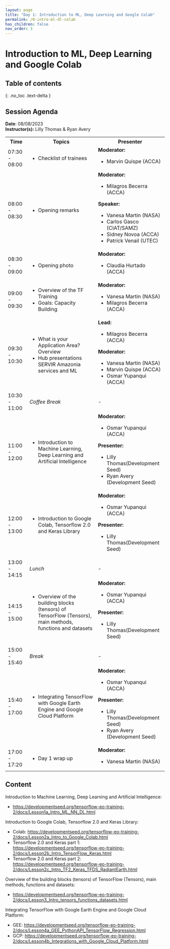 ```yaml
---
layout: page
title: "Day 1: Introduction to ML, Deep Learning and Google Colab"
permalink: /0-intro-ml-dl-colab
has_children: false
nav_order: 3
---
```




# Introduction to ML, Deep Learning and Google Colab

## Table of contents
{: .no_toc .text-delta }

## Session Agenda
**Date**: 08/08/2023  
**Instructor(s):** Lilly Thomas & Ryan Avery

<table>
  <tbody>
    <tr>
      <th align="center">Time</th>
      <th align="center">Topics</th>
      <th align="center">Presenter</th>
    </tr>
    <tr>
      <td>07:30 - 08:00</td>
      <td>
        <ul>
            <li>Checklist of trainees</li>
        </ul>
      </td>
      <td>
        <strong>Moderator:</strong>
        <ul>
            <li>Marvin Quispe (ACCA)</li>
        </ul>
      </td>
    </tr>
    <tr>
      <td>08:00 - 08:30</td>
      <td>
        <ul>
            <li>Opening remarks</li>
        </ul>
      </td>
      <td>
        <strong>Moderator:</strong>
        <ul>
            <li>Milagros Becerra (ACCA)</li>
        </ul>
        <strong>Speaker:</strong>
        <ul>
            <li>Vanesa Martin (NASA)</li>
            <li>Carlos Gasco (CIAT/SAMZ)</li>
            <li>Sidney Novoa (ACCA)</li>
            <li>Patrick Venail (UTEC)</li>
        </ul>
      </td>
    </tr>
    <tr>
      <td>08:30 - 09:00</td>
      <td>
        <ul>
            <li>Opening photo</li>
        </ul>
      </td>
      <td>
        <strong>Moderator:</strong>
        <ul>
            <li>Claudia Hurtado (ACCA)</li>
        </ul>
      </td>
    </tr>
    <tr>
      <td>09:00 - 09:30</td>
      <td>
        <ul>
            <li>Overview of the TF Training</li>
            <li>Goals: Capacity Building</li>
        </ul>
      </td>
      <td>
        <strong>Moderator:</strong>
        <ul>
          <li>Vanesa Martin (NASA)</li>
          <li>Milagros Becerra (ACCA)</li>
        </ul>
      </td>
    </tr>
    <tr>
      <td>09:30 - 10:30</td>
      <td>
        <ul>
          <li>What is your Application Area? Overview</li>
          <li>Hub presentations SERVIR Amazonia services and ML</li>
        </ul>
      </td>
      <td>
        <strong>Lead:</strong>
        <ul>
          <li>Milagros Becerra (ACCA)</li>
        </ul>
        <strong>Moderator:</strong>
        <ul>
            <li>Vanesa Martin (NASA)</li>
            <li>Marvin Quispe (ACCA)</li>
            <li>Osmar Yupanqui (ACCA)</li>
        </ul>
      </td>
    </tr>
    <tr>
      <td>10:30 - 11:00</td>
      <td>
        <em>Coffee Break</em>
      </td>
      <td>-</td>
    </tr>
    <tr>
      <td>11:00 - 12:00</td>
      <td>
        <ul>
          <li>Introduction to Machine Learning, Deep Learning and Artificial Intelligence</li>
        </ul>
      </td>
      <td>
        <strong>Moderator:</strong>
        <ul>
            <li>Osmar Yupanqui (ACCA)</li>
        </ul>
        <strong>Presenter:</strong>
        <ul>
            <li>Lilly Thomas(Development Seed)</li>
            <li>Ryan Avery (Development Seed)</li>
        </ul>
      </td>
    </tr>
    <tr>
      <td>12:00 - 13:00</td>
      <td>
        <ul>
            <li>Introduction to Google Colab, Tensorflow 2.0 and Keras Library</li>
        </ul>
      </td>
      <td>
        <strong>Moderator:</strong>
        <ul>
            <li>Osmar Yupanqui (ACCA)</li>
        </ul>
        <strong>Presenter:</strong>
        <ul>
            <li>Lilly Thomas(Development Seed)</li>
        </ul>
      </td>
    </tr>
    <tr>
      <td>13:00 - 14:15</td>
      <td>
        <em>Lunch</em>
      </td>
      <td>-</td>
    </tr>
    <tr>
      <td>14:15 - 15:00</td>
      <td>
        <ul>
            <li>Overview of the building blocks (tensors) of TensorFlow (Tensors), main methods, functions and datasets</li>
        </ul>
      </td>
      <td>
        <strong>Moderator:</strong>
        <ul>
            <li>Osmar Yupanqui (ACCA)</li>
        </ul>
        <strong>Presenter:</strong>
        <ul>
            <li>Lilly Thomas(Development Seed)</li>
        </ul>
      </td>
    </tr>
    <tr>
      <td>15:00 - 15:40</td>
      <td>
        <em>Break</em>
      </td>
      <td>-</td>
    </tr>
    <tr>
      <td>15:40 - 17:00</td>
      <td>
        <ul>
          <li>Integrating TensorFlow with Google Earth Engine and Google Cloud Platform</li>
        </ul>
      </td>
      <td>
        <strong>Moderator:</strong>
        <ul>
            <li>Osmar Yupanqui (ACCA)</li>
        </ul>
        <strong>Presenter:</strong>
        <ul>
            <li>Lilly Thomas(Development Seed)</li>
            <li>Ryan Avery (Development Seed)</li>
        </ul>
      </td>
    </tr>
    <tr>
      <td>17:00 - 17:20</td>
      <td>
        <ul>
            <li>Day 1 wrap up</li>
        </ul>
      </td>
      <td>
        <strong>Moderator:</strong>
        <ul>
            <li>Vanesa Martin (NASA)</li>
        </ul>
      </td>
    </tr>
  </tbody>
</table>

## Content

Introduction to Machine Learning, Deep Learning and Artificial Intelligence:

<ul>
    <li><a href="https://developmentseed.org/tensorflow-eo-training-2/docs/Lesson1a_Intro_ML_NN_DL.html">https://developmentseed.org/tensorflow-eo-training-2/docs/Lesson1a_Intro_ML_NN_DL.html</a></li>
</ul>

Introduction to Google Colab, Tensorflow 2.0 and Keras Library:

<ul>
    <li>Colab: <a href="https://developmentseed.org/tensorflow-eo-training-2/docs/Lesson2a_Intro_to_Google_Colab.html">https://developmentseed.org/tensorflow-eo-training-2/docs/Lesson2a_Intro_to_Google_Colab.html</a></li>
    <li>Tensorflow 2.0 and Keras part 1: <a href="https://developmentseed.org/tensorflow-eo-training-2/docs/Lesson2b_Intro_TensorFlow_Keras.html">https://developmentseed.org/tensorflow-eo-training-2/docs/Lesson2b_Intro_TensorFlow_Keras.html</a></li>
    <li>Tensorflow 2.0 and Keras part 2: <a href="https://developmentseed.org/tensorflow-eo-training-2/docs/Lesson2c_Intro_TF2_Keras_TFDS_RadiantEarth.html">https://developmentseed.org/tensorflow-eo-training-2/docs/Lesson2c_Intro_TF2_Keras_TFDS_RadiantEarth.html</a></li>
</ul>

Overview of the building blocks (tensors) of TensorFlow (Tensors), main methods, functions and datasets:

<ul>
    <li><a href="https://developmentseed.org/tensorflow-eo-training-2/docs/Lesson3_Intro_tensors_functions_datasets.html">https://developmentseed.org/tensorflow-eo-training-2/docs/Lesson3_Intro_tensors_functions_datasets.html</a></li>
</ul>

Integrating TensorFlow with Google Earth Engine and Google Cloud Platform:

<ul>
    <li>GEE: <a href="https://developmentseed.org/tensorflow-eo-training-2/docs/Lesson4a_GEE_PythonAPI_TensorFlow_Regression.html">https://developmentseed.org/tensorflow-eo-training-2/docs/Lesson4a_GEE_PythonAPI_TensorFlow_Regression.html</a></li>
    <li>GCP: <a href="https://developmentseed.org/tensorflow-eo-training-2/docs/Lesson4b_Integrations_with_Google_Cloud_Platform.html">https://developmentseed.org/tensorflow-eo-training-2/docs/Lesson4b_Integrations_with_Google_Cloud_Platform.html</a></li>
</ul>
